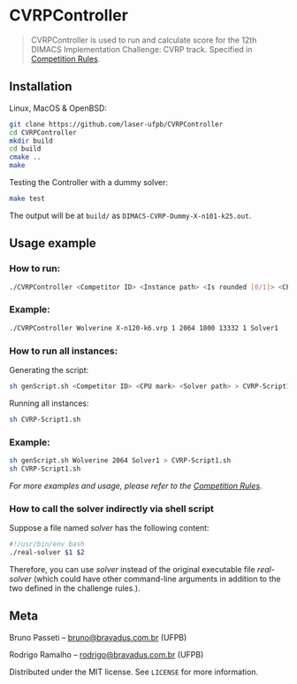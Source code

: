 # CVRPController
> CVRPController is used to run and calculate score for the 12th DIMACS Implementation Challenge: CVRP track. Specified in [Competition Rules](http://dimacs.rutgers.edu/files/1815/9845/6740/CVRP_Competition_Rules.pdf).

## Installation

Linux, MacOS & OpenBSD:

```sh
git clone https://github.com/laser-ufpb/CVRPController
cd CVRPController
mkdir build
cd build
cmake ..
make
```

Testing the Controller with a dummy solver:

```sh
make test
```

The output will be at `build/` as `DIMACS-CVRP-Dummy-X-n101-k25.out`.

## Usage example

### How to run:
```sh
./CVRPController <Competitor ID> <Instance path> <Is rounded [0/1]> <CPU mark> <Time limit> <Instance BKS> <If BKS is optimal [0/1]> <Path to solver>
```

### Example:
```sh
./CVRPController Wolverine X-n120-k6.vrp 1 2064 1800 13332 1 Solver1
```

### How to run all instances:
Generating the script:
```sh
sh genScript.sh <Competitor ID> <CPU mark> <Solver path> > CVRP-Script1.sh
```
Running all instances:
```sh
sh CVRP-Script1.sh
```

### Example:
```sh
sh genScript.sh Wolverine 2064 Solver1 > CVRP-Script1.sh
sh CVRP-Script1.sh
```
_For more examples and usage, please refer to the [Competition Rules](http://dimacs.rutgers.edu/files/1815/9845/6740/CVRP_Competition_Rules.pdf)._

### How to call the solver indirectly via shell script
Suppose a file named <i>solver</i> has the following content:
```sh
#!/usr/bin/env bash
./real-solver $1 $2 
```
Therefore, you can use <i>solver</i> instead of the original executable file <i>real-solver</i> (which could have other command-line arguments in addition to the two defined in the challenge rules.). 

## Meta

Bruno Passeti – bruno@bravadus.com.br (UFPB)

Rodrigo Ramalho – rodrigo@bravadus.com.br (UFPB)

Distributed under the MIT license. See ``LICENSE`` for more information.
